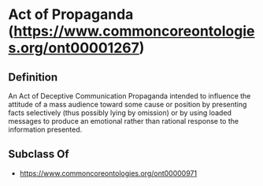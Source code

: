 # Act of Propaganda (https://www.commoncoreontologies.org/ont00001267)

## Definition
An Act of Deceptive Communication Propaganda intended to influence the attitude of a mass audience toward some cause or position by presenting facts selectively (thus possibly lying by omission) or by using loaded messages to produce an emotional rather than rational response to the information presented.

## Subclass Of
- https://www.commoncoreontologies.org/ont00000971

